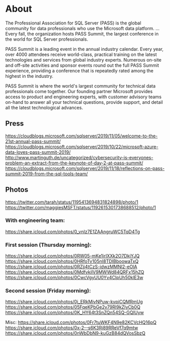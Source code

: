 # About
The Professional Association for SQL Server (PASS) is the global community for data professionals who use the Microsoft data platform. ... Every fall, the organization hosts PASS Summit, the largest conference in the world for SQL Server professionals.
 
PASS Summit is a leading event in the annual industry calendar. Every year, over 4000 attendees receive world-class, practical training on the latest technologies and services from global industry experts. Numerous on-site and off-site activities and sponsor events round out the full PASS Summit experience, providing a conference that is repeatedly rated among the highest in the industry. 
 
PASS Summit is where the world's largest community for technical data professionals come together. Our founding partner Microsoft provides access to product and engineering experts, with customer advisory teams on-hand to answer all your technical questions, provide support, and detail all the latest technological advances.
 
## Press
https://cloudblogs.microsoft.com/sqlserver/2019/11/05/welcome-to-the-21st-annual-pass-summit/ 
https://cloudblogs.microsoft.com/sqlserver/2019/10/22/microsoft-azure-data-loves-pass-summit-2019/ 
http://www.martinguth.de/uncategorized/cybersecurity-is-everyones-problem-an-extract-from-the-keynote-of-day-2-at-pass-summit/ 
https://cloudblogs.microsoft.com/sqlserver/2019/11/18/reflections-on-pass-summit-2019-from-the-sql-tools-team/ 

## Photos
https://twitter.com/tarah/status/1195413694831824898/photo/1
https://twitter.com/maggiesMSFT/status/1192615301738688512/photo/1
 
 
### With engineering team:
https://share.icloud.com/photos/0_vnIz7E1ZAAngruWC5TqD4Tg
 
### First session (Thursday morning): 
https://share.icloud.com/photos/0RW05-mKe1irIXXk2O7DkjYJQ
https://share.icloud.com/photos/0HRfoTv105nI8TDIBboowaTxQ
https://share.icloud.com/photos/0RZjj4tCzS-idwzMMNl2-eOlA
https://share.icloud.com/photos/0MdfvkiIV9MWWd84QRFx15hZQ
https://share.icloud.com/photos/0CwcVgyUU0Yv4CIpUh50klE3w
 
### Second session (Friday morning):
https://share.icloud.com/photos/0j_ERkMivNPuw-kvpiCQMRmUg
https://share.icloud.com/photos/05FqeKPbGe2v79Rl9kZIyCb0Q
https://share.icloud.com/photos/0K_HY64t3SnZQn54SQ-GQIUyw
 
Misc:
https://share.icloud.com/photos/0Fr7tuWKF4N9e82KCVcHQ16pQ
https://share.icloud.com/photos/0x-2--s6K3Rj89RReVf7q9mtw
https://share.icloud.com/photos/0nWbDbN9-kuGzB84dQVosSbzQ
